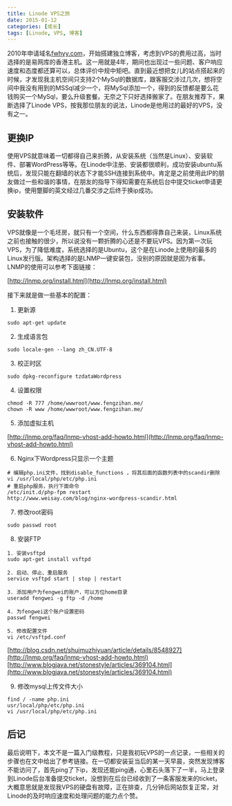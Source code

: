 ```yaml
---
title: Linode VPS之旅
date: 2015-01-12
categories: [成长]
tags: [Linode, VPS, 博客]
---
```


2010年申请域名[fwhyy.com](http://fwhyy.com/)，开始搭建独立博客，考虑到VPS的费用过高，当时选择的是易网库的香港主机。这一用就是4年，期间也出现过一些问题、客户响应速度和态度都还算可以，总体评价中规中矩吧。直到最近想把女儿的站点搭起来的时候，才发现我主机空间只支持2个MySql的数据库，跟客服交涉过几次，想将空间中我没有用到的MSSql减少一个，将MySql添加一个，得到的反馈都是要么花钱购买一个MySql，要么升级套餐。无奈之下只好选择搬家了。在朋友推荐下，果断选择了Linode VPS，按我那位朋友的说法，Linode是他用过的最好的VPS，没有之一。

## 更换IP

使用VPS就意味着一切都得自己来折腾，从安装系统（当然是Linux）、安装软件、部署WordPress等等。在Linode中注册、安装都很顺利，成功安装ubuntu系统后，发现只能在翻墙的状态下才能SSH连接到系统中。肯定是之前使用此IP的朋友做过一些和谐的事情，在朋友的指导下得知需要在系统后台中提交ticket申请更换ip，使用蹩脚的英文经过几番交涉之后终于换ip成功。

## 安装软件

VPS就像是一个毛坯房，就只有一个空间，什么东西都得靠自己来装，Linux系统之前也接触的很少，所以说没有一颗折腾的心还是不要玩VPS。因为第一次玩VPS，为了降低难度，系统选择的是Ubuntu，这个是在Linode上使用的最多的Linux发行版。架构选择的是LNMP一键安装包，没别的原因就是因为省事。LNMP的使用可以参考下面链接：

[http://lnmp.org/install.html](http://lnmp.org/install.html)

接下来就是做一些基本的配置：

1. 更新源

```
sudo apt-get update
```

2. 生成语言包

```
sudo locale-gen --lang zh_CN.UTF-8
```

3. 校正时区

```
sudo dpkg-reconfigure tzdataWordpress 
```

4. 设置权限

```
chmod -R 777 /home/wwwroot/www.fengzihan.me/
chown -R www /home/wwwroot/www.fengzihan.me/
```

5. 添加虚拟主机

[http://lnmp.org/faq/lnmp-vhost-add-howto.html](http://lnmp.org/faq/lnmp-vhost-add-howto.html)

6. Nginx下Wordpress只显示一个主题

```
# 编辑php.ini文件，找到disable_functions ，将其后面的函数列表中的scandir删除
vi /usr/local/php/etc/php.ini
# 重启php服务，执行下面命令
/etc/init.d/php-fpm restart
http://www.weisay.com/blog/nginx-wordpress-scandir.html
```

7. 修改root密码

```
sudo passwd root
```

8. 安装FTP

```
1. 安装vsftpd
sudo apt-get install vsftpd

2. 启动、停止、重启服务
service vsftpd start | stop | restart

3. 添加用户为fengwei的账户，可以方位home目录
useradd fengwei -g ftp -d /home

4. 为fengwei这个账户设置密码
passwd fengwei

5. 修改配置文件
vi /etc/vsftpd.conf
```

[http://blog.csdn.net/shuimuzhiyuan/article/details/8548927](http://lnmp.org/faq/lnmp-vhost-add-howto.html)
[http://www.blogjava.net/stonestyle/articles/369104.html](http://www.blogjava.net/stonestyle/articles/369104.html)

9. 修改mysql上传文件大小

```
find / -name php.ini
usr/local/php/etc/php.ini
vi /usr/local/php/etc/php.ini
```

## 后记

最后说明下，本文不是一篇入门级教程，只是我初玩VPS的一点记录，一些相关的步骤也在文中给出了参考链接。在一切都安装妥当后的某一天早晨，突然发现博客不能访问了，首先ping了下ip，发现还能ping通，心里石头落下了一半，马上登录到Linode后台准备提交ticket，没想到在后台已经收到了一条客服发来的ticket，大概意思就是发现我VPS的硬盘有故障，正在排查，几分钟后网站恢复正常，对Linode的及时响应速度和处理问题的能力点个赞。

